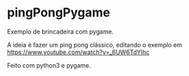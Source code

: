 # pingPongPygame
Exemplo de brincadeira com pygame.

A ideia é fazer um ping pong clássico, editando o exemplo em https://www.youtube.com/watch?v=_6UW6TdYIhc

Feito com python3 e pygame.
